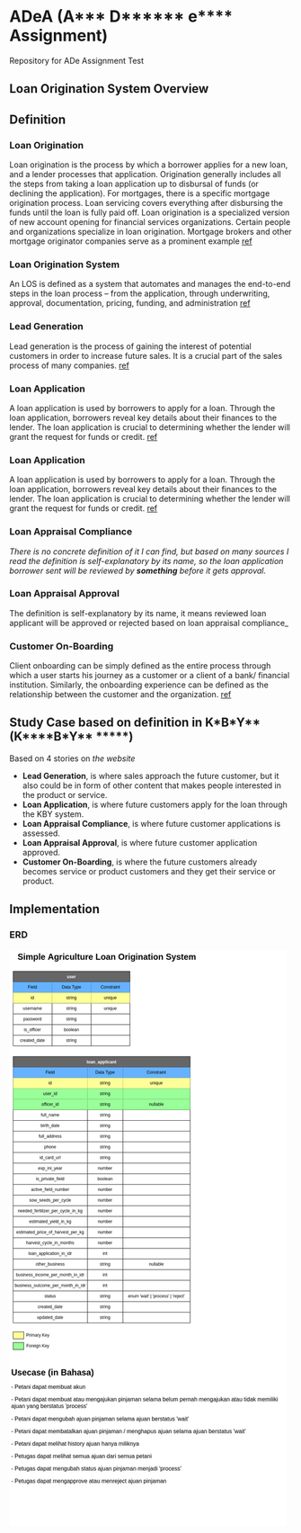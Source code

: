 # ADeA (A**\* D**\*\*\***\* e**\*\*\*\* Assignment)

Repository for ADe Assignment Test

## Loan Origination System Overview

## Definition

### Loan Origination

Loan origination is the process by which a borrower applies for a new loan, and a lender processes that application. Origination generally includes all the steps from taking a loan application up to disbursal of funds (or declining the application). For mortgages, there is a specific mortgage origination process. Loan servicing covers everything after disbursing the funds until the loan is fully paid off. Loan origination is a specialized version of new account opening for financial services organizations. Certain people and organizations specialize in loan origination. Mortgage brokers and other mortgage originator companies serve as a prominent example [ref](https://en.wikipedia.org/wiki/Loan_origination)

### Loan Origination System

An LOS is defined as a system that automates and manages the end-to-end steps in the loan process – from the application, through underwriting, approval, documentation, pricing, funding, and administration [ref](https://abrigo.com/blog/loan-origination-system-los-what-is)

### Lead Generation

Lead generation is the process of gaining the interest of potential customers in order to increase future sales. It is a crucial part of the sales process of many companies. [ref](https://www.salesforce.com/ap/learning-centre/marketing/what-is-lead-generation/)

### Loan Application

A loan application is used by borrowers to apply for a loan. Through the loan application, borrowers reveal key details about their finances to the lender. The loan application is crucial to determining whether the lender will grant the request for funds or credit. [ref](https://bankrate.com/glossary/l/loan-application/)

### Loan Application

A loan application is used by borrowers to apply for a loan. Through the loan application, borrowers reveal key details about their finances to the lender. The loan application is crucial to determining whether the lender will grant the request for funds or credit. [ref](https://bankrate.com/glossary/l/loan-application/)

### Loan Appraisal Compliance

_There is no concrete definition of it I can find, but based on many sources I read the definition is self-explanatory by its name, so the loan application borrower sent will be reviewed by ***something*** before it gets approval._

### Loan Appraisal Approval

The definition is self-explanatory by its name, it means reviewed loan applicant will be approved or rejected based on loan appraisal compliance\_

### Customer On-Boarding

Client onboarding can be simply defined as the entire process through which a user starts his journey as a customer or a client of a bank/ financial institution. Similarly, the onboarding experience can be defined as the relationship between the customer and the organization. [ref](https://www.digipay.guru/blog/future-of-customer-onboarding-in-banks/)

## Study Case based on definition in K*B\*Y** (K\*\***B\*Y\*\* *\*\*\*\*)

Based on 4 stories on _the website_

- **Lead Generation**, is where sales approach the future customer, but it also could be in form of other content that makes people interested in the product or service.
- **Loan Application**, is where future customers apply for the loan through the KBY system.
- **Loan Appraisal Compliance**, is where future customer applications is assessed.
- **Loan Appraisal Approval**, is where future customer application approved.
- **Customer On-Boarding**, is where the future customers already becomes service or product customers and they get their service or product.

## Implementation

### ERD

![ERD](./los/docs/erd.png)